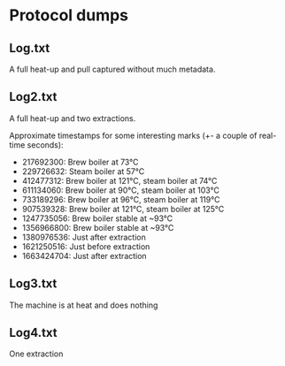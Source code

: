 # Protocol dumps

## Log.txt

A full heat-up and pull captured without much metadata.

## Log2.txt

A full heat-up and two extractions. 

Approximate timestamps for some interesting marks (+- a couple of real-time seconds):

* 217692300: Brew boiler at 73°C
* 229726632: Steam boiler at 57°C
* 412477312: Brew boiler at 121°C, steam boiler at 74°C
* 611134060: Brew boiler at 90°C, steam boiler at 103°C
* 733189296: Brew boiler at 96°C, steam boiler at 119°C
* 907539328: Brew boiler at 121°C, steam boiler at 125°C
* 1247735056: Brew boiler stable at \~93°C
* 1356966800: Brew boiler stable at \~93°C
* 1380976536: Just after extraction
* 1621250516: Just before extraction
* 1663424704: Just after extraction

## Log3.txt

The machine is at heat and does nothing

## Log4.txt

One extraction